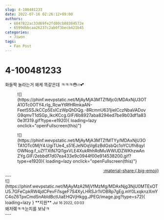```yaml
---
slug: 4-100481233
date: 2022-07-16 02:26:12+09:00
authors:
  - 6047822ac33d69fe2fd80cb88384572e
  - 6599dbbcaa26237c2ab0f3becb421b45
categories:
  - Jiwon
tags:
  - Fan Post
---
```


# 4-100481233

<div class="post-container" markdown="1">
<div class="content-container md-sidebar__scrollwrap" markdown="1">

화들짝 놀라는거 왜케 똑같은데 ㅋㅋㅋ😳🔥💕
<figure markdown="1">
![](https://phinf.wevpstatic.net/MjAyMjA3MTZfMjc0/MDAxNjU3OTA1OTc0OTY4.rIg_RcwYtRfHRmkaAN-Feet5SSJkCCp5EsICzWpQhDQg.-8RcmnU631jieICczNbaVADovG9qmvT1dSGp_IkcKCcg.GIF/6b8927aba8294ed7be9b03df1a830e3f319.gif?type=e1920){ loading=lazy onclick="openFullscreen(this)"}
</figure>

<figure markdown="1">
![](https://phinf.wevpstatic.net/MjAyMjA3MTZfMTYy/MDAxNjU3OTA1OTc0MjY4.UgiTUe4_s51EJeNOqVg6zBdGsbQc1oYCUfh8qyIOWNog.f_uZfTXtN7Ql1gxVLE4XukRhhRdMuWWUDZWKhzwAnZYg.GIF/2ebbdf7d07ea433e9c0944f00e914538200.gif?type=e1920){ loading=lazy onclick="openFullscreen(this)"}
</figure>


</div>
</div>

<div style="text-align: right;" markdown="1">
<a href="https://weverse.io/fromis9/fanpost/4-100481233" style="text-align: right;">:material-share:{.big-emoji}</a>
</div>
---

<div class="comments-container md-sidebar__scrollwrap" markdown="1">
<div class="comment" markdown="1">
<div class='id-container' markdown="1">
![](https://phinf.wevpstatic.net/MjAyMzA2MjVfMzMg/MDAxNjg3NjU0MTExOTU5.7GFeCpkRW4jdCPevFi1sgeF7S4XyLHRSJr1VOBRp7gEg.mY0LxqknzXmYC4oZ6TpxCmdSnAbldBctUiaEHQVjHkgg.JPEG/image.jpg?type=s72){ loading=lazy }
**<span class="artist">지원</span>** <small>Jul 16 2022, 03:03</small><br>
</div>
<div class='comment-body' markdown="1">
왜저랰ㅋㅋ눈치를 보냨ㅋ
</div>
</div>
</div>
---
